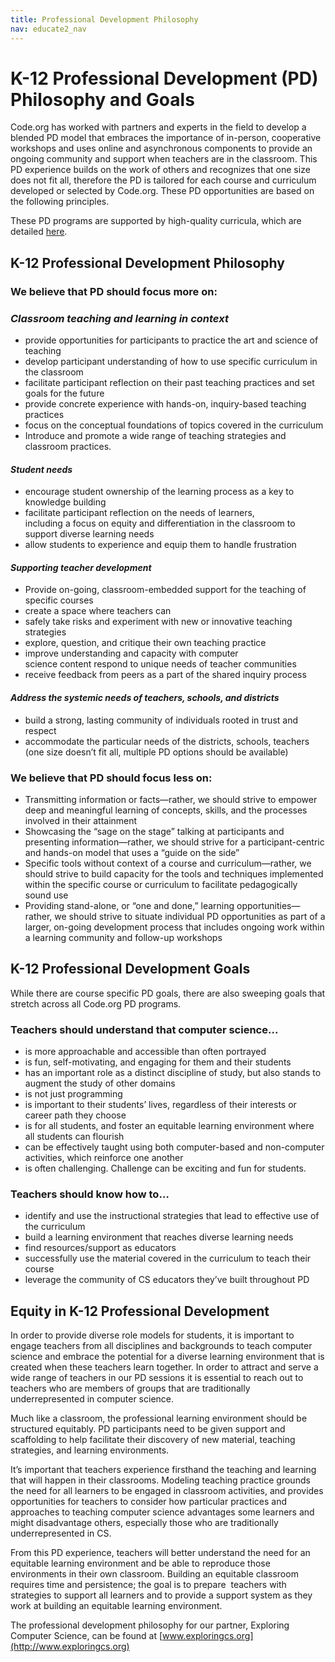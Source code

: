 ```yaml
---
title: Professional Development Philosophy
nav: educate2_nav
---
```



# K-12 Professional Development (PD) Philosophy and Goals

Code.org has worked with partners and experts in the field to develop a blended PD model that embraces the importance of in-person, cooperative workshops and uses online and asynchronous components to provide an ongoing community and support when teachers are in the classroom. This PD experience builds on the work of others and recognizes that one size does not fit all, therefore the PD is tailored for each course and curriculum developed or selected by Code.org. These PD opportunities are based on the following principles.

These PD programs are supported by high-quality curricula, which are detailed [here](https://code.org/educate/curriculum-philosophy).

## K-12 Professional Development Philosophy

### We believe that PD should focus more on: 

### *Classroom teaching and learning in context*

- provide opportunities for participants to practice the art and science of teaching
- develop participant understanding of how to use specific curriculum in the classroom
- facilitate participant reflection on their past teaching practices and set goals for the future
- provide concrete experience with hands-on, inquiry-based teaching practices
- focus on the conceptual foundations of topics covered in the curriculum
- Introduce and promote a wide range of teaching strategies and classroom practices.

#### *Student needs*

- encourage student ownership of the learning process as a key to knowledge building
- facilitate participant reflection on the needs of learners, including a focus on equity and differentiation in the classroom to support diverse learning needs
- allow students to experience and equip them to handle frustration

#### *Supporting teacher development*

- Provide on-going, classroom-embedded support for the teaching of specific courses
- create a space where teachers can
 - safely take risks and experiment with new or innovative teaching strategies
 - explore, question, and critique their own teaching practice
 - improve understanding and capacity with computer science content respond to unique needs of teacher communities
 - receive feedback from peers as a part of the shared inquiry process

#### *Address the systemic needs of teachers, schools, and districts*

- build a strong, lasting community of individuals rooted in trust and respect
- accommodate the particular needs of the districts, schools, teachers (one size doesn’t fit all, multiple PD options should be available)

### We believe that PD should focus less on:

- Transmitting information or facts—rather, we should strive to empower deep and meaningful learning of concepts, skills, and the processes involved in their attainment
- Showcasing the “sage on the stage” talking at participants and presenting information—rather, we should strive for a participant-centric and hands-on model that uses a “guide on the side”
- Specific tools without context of a course and curriculum—rather, we should strive to build capacity for the tools and techniques implemented within the specific course or curriculum to facilitate pedagogically sound use
- Providing stand-alone, or “one and done,” learning opportunities—rather, we should strive to situate individual PD opportunities as part of a larger, on-going development process that includes ongoing work within a learning community and follow-up workshops

## K-12 Professional Development Goals

While there are course specific PD goals, there are also sweeping goals that stretch across all Code.org PD programs.

### Teachers should understand that computer science...

- is more approachable and accessible than often portrayed
- is fun, self-motivating, and engaging for them and their students
- has an important role as a distinct discipline of study, but also stands to augment the study of other domains
- is not just programming
- is important to their students’ lives, regardless of their interests or career path they choose
- is for all students, and foster an equitable learning environment where all students can flourish
- can be effectively taught using both computer-based and non-computer activities, which reinforce one another
- is often challenging. Challenge can be exciting and fun for students.

### Teachers should know how to…

- identify and use the instructional strategies that lead to effective use of the curriculum
- build a learning environment that reaches diverse learning needs
- find resources/support as educators
- successfully use the material covered in the curriculum to teach their course
- leverage the community of CS educators they’ve built throughout PD

## Equity in K-12 Professional Development

In order to provide diverse role models for students, it is important to engage teachers from all disciplines and backgrounds to teach computer science and embrace the potential for a diverse learning environment that is created when these teachers learn together. In order to attract and serve a wide range of teachers in our PD sessions it is essential to reach out to teachers who are members of groups that are traditionally underrepresented in computer science. 

Much like a classroom, the professional learning environment should be structured equitably. PD participants need to be given support and scaffolding to help facilitate their discovery of new material, teaching strategies, and learning environments.

It’s important that teachers experience firsthand the teaching and learning that will happen in their classrooms. Modeling teaching practice grounds the need for all learners to be engaged in classroom activities, and provides opportunities for teachers to consider how particular practices and approaches to teaching computer science advantages some learners and might disadvantage others, especially those who are traditionally underrepresented in CS.

From this PD experience, teachers will better understand the need for an equitable learning environment and be able to reproduce those environments in their own classroom. Building an equitable classroom requires time and persistence; the goal is to prepare  teachers with strategies to support all learners and to provide a support system as they work at building an equitable learning environment.

The professional development philosophy for our partner, Exploring Computer Science, can be found at [www.exploringcs.org](http://www.exploringcs.org)